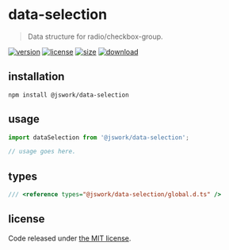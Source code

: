 # data-selection
> Data structure for radio/checkbox-group.

[![version][version-image]][version-url]
[![license][license-image]][license-url]
[![size][size-image]][size-url]
[![download][download-image]][download-url]

## installation
```shell
npm install @jswork/data-selection
```

## usage
```js
import dataSelection from '@jswork/data-selection';

// usage goes here.
```

## types
```ts
/// <reference types="@jswork/data-selection/global.d.ts" />
```

## license
Code released under [the MIT license](https://github.com/afeiship/data-selection/blob/master/LICENSE.txt).

[version-image]: https://img.shields.io/npm/v/@jswork/data-selection
[version-url]: https://npmjs.org/package/@jswork/data-selection

[license-image]: https://img.shields.io/npm/l/@jswork/data-selection
[license-url]: https://github.com/afeiship/data-selection/blob/master/LICENSE.txt

[size-image]: https://img.shields.io/bundlephobia/minzip/@jswork/data-selection
[size-url]: https://github.com/afeiship/data-selection/blob/master/dist/index.min.js

[download-image]: https://img.shields.io/npm/dm/@jswork/data-selection
[download-url]: https://www.npmjs.com/package/@jswork/data-selection
